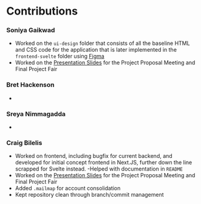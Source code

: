 # Contributions

### Soniya Gaikwad

- Worked on the `ui-design` folder that consists of all the baseline HTML and CSS code for the application that is later implemented in the `frontend-svelte` folder using [Figma](<https://www.figma.com/design/g7HDzd1IFFMkCYCwEtCxLy/Mus(ai)c-UI---COMPSCI520?node-id=6-2&node-type=canvas>)
- Worked on the [Presentation Slides](https://docs.google.com/presentation/d/1FeDPJGiS6mcSV5RTQD97QPQPcg_DqkfDDEI-0ZKV8SM/edit?usp=sharing) for the Project Proposal Meeting and Final Project Fair

### Bret Hackenson

-

### Sreya Nimmagadda

-

### Craig Bilelis

- Worked on frontend, including bugfix for current backend, and developed for initial concept frontend in Next.JS, further down the line scrapped for Svelte instead.
  -Helped with documentation in `README`
- Worked on the [Presentation Slides](https://docs.google.com/presentation/d/1FeDPJGiS6mcSV5RTQD97QPQPcg_DqkfDDEI-0ZKV8SM/edit?usp=sharing) for the Project Proposal Meeting and Final Project Fair
- Added `.mailmap` for account consolidation
- Kept repository clean through branch/commit management
